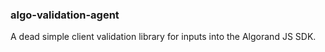 ### algo-validation-agent

A dead simple client validation library for inputs into the Algorand JS SDK.
